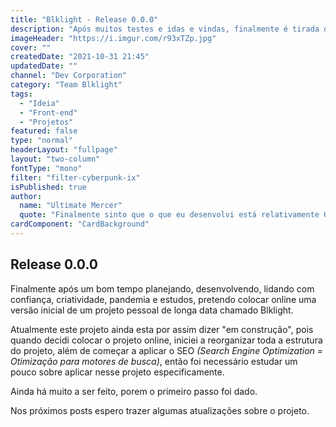```yaml
---
title: "Blklight - Release 0.0.0"
description: "Após muitos testes e idas e vindas, finalmente é tirada do papel e colocada online uma versão do Blklight!"
imageHeader: "https://i.imgur.com/r93xTZp.jpg"
cover: ""
createdDate: "2021-10-31 21:45"
updatedDate: ""
channel: "Dev Corporation"
category: "Team Blklight"
tags:
  - "Ideia"
  - "Front-end"
  - "Projetos"
featured: false
type: "normal"
headerLayout: "fullpage"
layout: "two-column"
fontType: "mono"
filter: "filter-cyberpunk-ix"
isPublished: true
author:
  name: "Ultimate Mercer"
  quote: "Finalmente sinto que o que eu desenvolvi está relativamente OK, mas agora é seguir aprimorando e evoluindo mais essa ideia!"
cardComponent: "CardBackground"
---
```


## Release 0.0.0

Finalmente após um bom tempo planejando, desenvolvendo, lidando com confiança, criatividade, pandemia e estudos, pretendo colocar online uma versão inicial de um projeto pessoal de longa data chamado Blklight.

Atualmente este projeto ainda esta por assim dizer "em construção", pois quando decidi colocar o projeto online, iniciei a reorganizar toda a estrutura do projeto, além de começar a aplicar o SEO _(Search Engine Optimization = Otimização para motores de busca)_, então foi necessário estudar um pouco sobre aplicar nesse projeto especificamente.

Ainda há muito a ser feito, porem o primeiro passo foi dado.

Nos próximos posts espero trazer algumas atualizações sobre o projeto.
